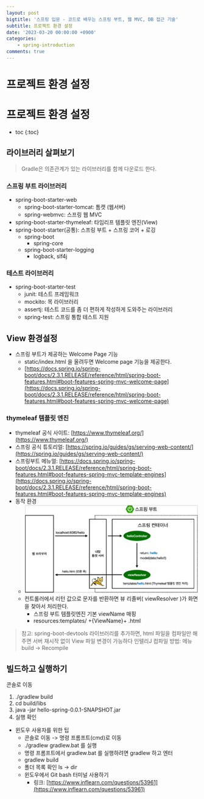 ```yaml
---
layout: post
bigtitle: '스프링 입문 - 코드로 배우는 스프링 부트, 웹 MVC, DB 접근 기술'
subtitle: 프로젝트 환경 설정
date: '2023-03-20 00:00:00 +0900'
categories:
    - spring-introduction
comments: true
---
```


# 프로젝트 환경 설정

# 프로젝트 환경 설정
* toc
{:toc}

## 라이브러리 살펴보기
> Gradle은 의존관계가 있는 라이브러리를 함께 다운로드 한다.

### 스프링 부트 라이브러리
+ spring-boot-starter-web
  + spring-boot-starter-tomcat: 톰캣 (웹서버)
  + spring-webmvc: 스프링 웹 MVC
+ spring-boot-starter-thymeleaf: 타임리프 템플릿 엔진(View)
+ spring-boot-starter(공통): 스프링 부트 + 스프링 코어 + 로깅
  + spring-boot
    + spring-core
  + spring-boot-starter-logging
    + logback, slf4j
    
### 테스트 라이브러리
+ spring-boot-starter-test
  + junit: 테스트 프레임워크
  + mockito: 목 라이브러리
  + assertj: 테스트 코드를 좀 더 편하게 작성하게 도와주는 라이브러리
  + spring-test: 스프링 통합 테스트 지원

## View 환경설정
+ 스프링 부트가 제공하는 Welcome Page 기능
  + static/index.html 을 올려두면 Welcome page 기능을 제공한다.
  + [https://docs.spring.io/spring-boot/docs/2.3.1.RELEASE/reference/html/spring-boot-features.html#boot-features-spring-mvc-welcome-page](https://docs.spring.io/spring-boot/docs/2.3.1.RELEASE/reference/html/spring-boot-features.html#boot-features-spring-mvc-welcome-page)

### thymeleaf 템플릿 엔진
+ thymeleaf 공식 사이트: [https://www.thymeleaf.org/](https://www.thymeleaf.org/)
+ 스프링 공식 튜토리얼: [https://spring.io/guides/gs/serving-web-content/](https://spring.io/guides/gs/serving-web-content/)
+ 스프링부트 메뉴얼: [https://docs.spring.io/spring-boot/docs/2.3.1.RELEASE/reference/html/spring-boot-features.html#boot-features-spring-mvc-template-engines](https://docs.spring.io/spring-boot/docs/2.3.1.RELEASE/reference/html/spring-boot-features.html#boot-features-spring-mvc-template-engines)
+ 동작 환경
  + ![img.png](../../../../assets/img/spring-introduction/SetUpTheProjectEnvironment.png)
  + 컨트롤러에서 리턴 값으로 문자를 반환하면 뷰 리졸버( viewResolver )가 화면을 찾아서 처리한다.
    + 스프링 부트 템플릿엔진 기본 viewName 매핑
    + resources:templates/ +{ViewName}+ .html

> 참고: spring-boot-devtools 라이브러리를 추가하면, html 파일을 컴파일만 해주면 서버 재시작 없이
> View 파일 변경이 가능하다
> 인텔리J 컴파일 방법: 메뉴 build -> Recompile

## 빌드하고 실행하기
콘솔로 이동
1. ./gradlew build
2. cd build/libs
3. java -jar hello-spring-0.0.1-SNAPSHOT.jar
4. 실행 확인

+ 윈도우 사용자를 위한 팁
  + 콘솔로 이동 -> 명령 프롬프트(cmd)로 이동
  + ./gradlew gradlew.bat 를 실행
  + 명령 프롬프트에서 gradlew.bat 를 실행하려면 gradlew 하고 엔터
  + gradlew build
  + 폴더 목록 확인 ls -> dir
  + 윈도우에서 Git bash 터미널 사용하기
    + 링크: [https://www.inflearn.com/questions/53961](https://www.inflearn.com/questions/53961)
